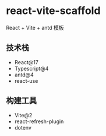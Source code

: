 # react-vite-scaffold
React + Vite + antd 模板

## 技术栈

- React@17
- Typescript@4
- antd@4
- react-use

## 构建工具

- Vite@2
- react-refresh-plugin
- dotenv

